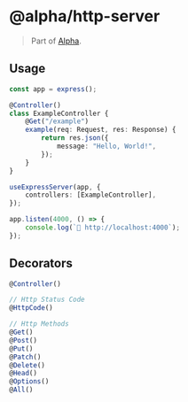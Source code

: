# @alpha/http-server

> Part of [Alpha](https://github.com/crgeary/alpha).

## Usage

```ts
const app = express();

@Controller()
class ExampleController {
    @Get("/example")
    example(req: Request, res: Response) {
        return res.json({
            message: "Hello, World!",
        });
    }
}

useExpressServer(app, {
    controllers: [ExampleController],
});

app.listen(4000, () => {
    console.log(`🚀 http://localhost:4000`);
});
```

## Decorators

```ts
@Controller()

// Http Status Code
@HttpCode()

// Http Methods
@Get()
@Post()
@Put()
@Patch()
@Delete()
@Head()
@Options()
@All()
```
